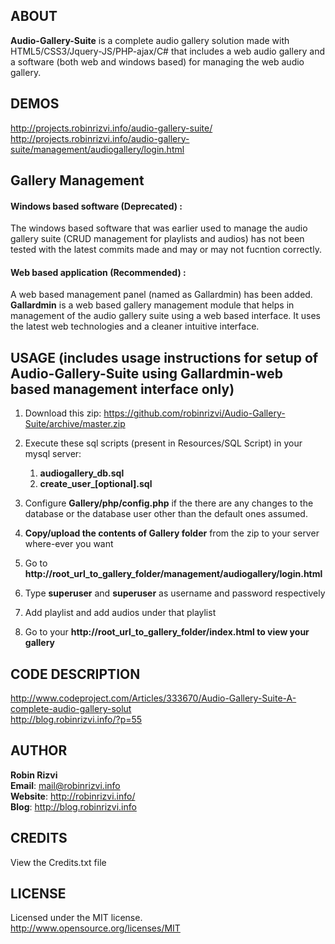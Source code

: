 ABOUT
-------------
**Audio-Gallery-Suite** is a complete audio gallery solution made with HTML5/CSS3/Jquery-JS/PHP-ajax/C# that includes a web audio gallery and a software (both web and windows based) for managing the web audio gallery.

DEMOS
-------------
<http://projects.robinrizvi.info/audio-gallery-suite/>  
<http://projects.robinrizvi.info/audio-gallery-suite/management/audiogallery/login.html>

Gallery Management  
-------------  
#### Windows based software (Deprecated) : ####
The windows based software that was earlier used to manage the audio gallery suite (CRUD management for playlists and audios) has not been tested with the latest commits made and may or may not fucntion correctly.

#### Web based application (Recommended) : ####
A web based management panel (named as Gallardmin) has been added. **Gallardmin** is a web based gallery management module that helps in management of the audio gallery suite using a web based interface. It uses the latest web technologies and a cleaner intuitive interface.

USAGE (includes usage instructions for setup of Audio-Gallery-Suite using Gallardmin-web based management interface only)
-------------
1. Download this zip:
<https://github.com/robinrizvi/Audio-Gallery-Suite/archive/master.zip>

2. Execute these sql scripts (present in Resources/SQL Script) in your mysql server:
    1. **audiogallery_db.sql**
    2. **create_user_[optional].sql**  
                                              
     
3. Configure **Gallery/php/config.php** if the there are any changes to the database or the database user other than the default ones assumed.

4. **Copy/upload the contents of Gallery folder** from the zip to your server where-ever you want

5. Go to **http://root_url_to_gallery_folder/management/audiogallery/login.html**

6. Type **superuser** and **superuser** as username and password respectively

7. Add playlist and add audios under that playlist

8. Go to your **http://root_url_to_gallery_folder/index.html to view your gallery**

CODE DESCRIPTION
-------------
<http://www.codeproject.com/Articles/333670/Audio-Gallery-Suite-A-complete-audio-gallery-solut>  
<http://blog.robinrizvi.info/?p=55>
 
AUTHOR
-------------
**Robin Rizvi**  
**Email**: <mail@robinrizvi.info>  
**Website**: <http://robinrizvi.info/>  
**Blog**: <http://blog.robinrizvi.info>

CREDITS
-------------
View the Credits.txt file

LICENSE
-------------
Licensed under the MIT license.  
<http://www.opensource.org/licenses/MIT>
